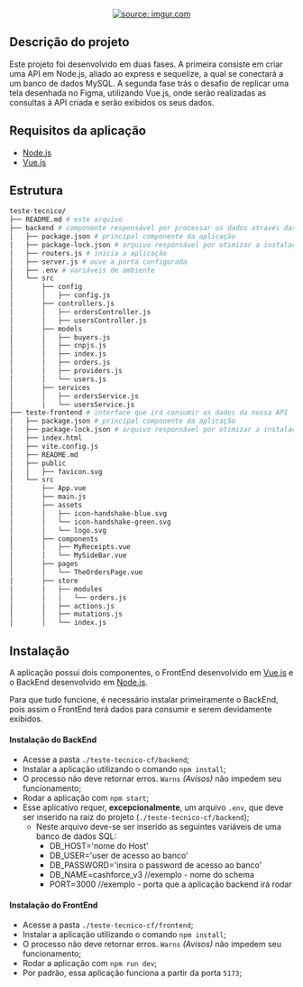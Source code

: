 <p align="center"><a href="https://imgur.com/mV8Bhni"><img src="https://i.imgur.com/mV8Bhni.png" title="source: imgur.com" /></a></p>

## Descrição do projeto

Este projeto foi desenvolvido em duas fases. A primeira consiste em criar uma API em Node.js, aliado ao express e sequelize, a qual se conectará a um banco de dados MySQL. A segunda fase trás o desafio de replicar uma tela desenhada no Figma, utilizando Vue.js, onde serão realizadas as consultas à API criada e serão exibidos os seus dados.

## Requisitos da aplicação

- [Node.js](https://nodejs.org/en/)
- [Vue.js](https://vuejs.org/)

## Estrutura

```bash
teste-tecnico/
├── README.md # este arquivo
├── backend # componente responsável por processar os dados através das requisições
│   ├── package.json # principal componente da aplicação
│   ├── package-lock.json # arquivo responsável por otimizar a instalação em outros ambientes
│   ├── routers.js # inicia a aplicação
│   ├── server.js # ouve a porta configurada
│   ├── .env # variáveis de ambiente 
│   └── src
│       ├── config
│       │   ├── config.js
│       ├── controllers.js
│       │   ├── ordersController.js
│       │   ├── usersController.js
│       ├── models
│       │   ├── buyers.js
│       │   ├── cnpjs.js
│       │   ├── index.js
│       │   ├── orders.js
│       │   ├── providers.js
│       │   └── users.js
│       ├── services
│       │   ├── ordersService.js
│       │   └── usersService.js
├── teste-frontend # interface que irá consumir os dados da nossa API
│   ├── package.json # principal componente da aplicação
│   ├── package-lock.json # arquivo responsável por otimizar a instalação em outros ambientes
│   ├── index.html
│   ├── vite.config.js
│   ├── README.md
│   ├── public
│   │   ├── favicon.svg
│   └── src
│       ├── App.vue
│       ├── main.js
│       ├── assets
│       │   ├── icon-handshake-blue.svg
│       │   └── icon-handshake-green.svg
│       │   └── logo.svg
│       ├── components
│       │   ├── MyReceipts.vue
│       │   └── MySideBar.vue
│       ├── pages
│       │   └── TheOrdersPage.vue
│       ├── store
│       │   ├── modules
│       │   │   └── orders.js
│       │   ├── actions.js
│       │   ├── mutations.js
│       │   └── index.js

```


## Instalação

A aplicação possui dois componentes, o FrontEnd desenvolvido em [Vue.js](https://vuejs.org/) e o BackEnd desenvolvido em [Node.js](https://nodejs.org/en/).

Para que tudo funcione, é necessário instalar primeiramente o BackEnd, pois assim o FrontEnd terá dados para consumir e serem devidamente exibidos.

#### Instalação do BackEnd

- Acesse a pasta `./teste-tecnico-cf/backend`;
- Instalar a aplicação utilizando o comando `npm install`;
- O processo não deve retornar erros. `Warns` *(Avisos)* não impedem seu funcionamento;
- Rodar a aplicação com `npm start`;
-  Esse aplicativo requer, **excepcionalmente**, um arquivo `.env`, que deve ser inserido na raiz do projeto (`./teste-tecnico-cf/backend`); 
    - Neste arquivo deve-se ser inserido as seguintes variáveis de uma banco de dados SQL:
        -  DB_HOST='nome do Host'
        -  DB_USER='user de acesso ao banco'
        -  DB_PASSWORD='insira o password de acesso ao banco'
        -  DB_NAME=cashforce_v3 //exemplo - nome do schema
        -  PORT=3000 //exemplo - porta que a aplicação backend irá rodar

#### Instalação do FrontEnd

- Acesse a pasta `./teste-tecnico-cf/frontend`;
- Instalar a aplicação utilizando o comando `npm install`;
- O processo não deve retornar erros. `Warns` *(Avisos)* não impedem seu funcionamento;
- Rodar a aplicação com `npm run dev`;
- Por padrão, essa aplicação funciona a partir da porta `5173`;







